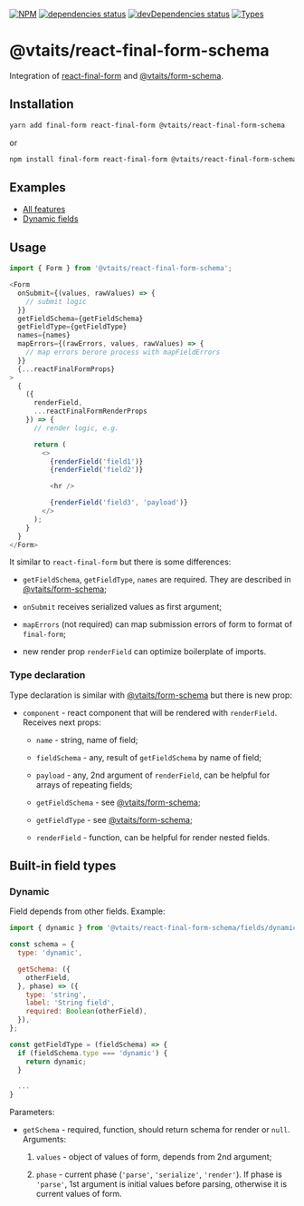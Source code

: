 [![NPM](https://img.shields.io/npm/v/@vtaits/react-final-form-schema.svg)](https://www.npmjs.com/package/@vtaits/react-final-form-schema)
[![dependencies status](https://david-dm.org/vtaits/form-schema/status.svg?path=packages/react-final-form-schema)](https://david-dm.org/vtaits/form-schema?path=packages/react-final-form-schema)
[![devDependencies status](https://david-dm.org/vtaits/form-schema/dev-status.svg?path=packages/react-final-form-schema)](https://david-dm.org/vtaits/form-schema?path=packages/react-final-form-schema&type=dev)
[![Types](https://img.shields.io/npm/types/@vtaits/react-final-form-schema.svg)](https://www.npmjs.com/package/@vtaits/react-final-form-schema)

# @vtaits/react-final-form-schema

Integration of [react-final-form](https://github.com/final-form/react-final-form) and [@vtaits/form-schema](https://github.com/vtaits/form-schema/tree/master/packages/form-schema).

## Installation

```bash
yarn add final-form react-final-form @vtaits/react-final-form-schema
```

or

```bash
npm install final-form react-final-form @vtaits/react-final-form-schema --save
```

## Examples

- [All features](https://codesandbox.io/s/meddo)
- [Dynamic fields](https://codesandbox.io/s/msif8)

## Usage

```javascript
import { Form } from '@vtaits/react-final-form-schema';

<Form
  onSubmit={(values, rawValues) => {
    // submit logic
  }}
  getFieldSchema={getFieldSchema}
  getFieldType={getFieldType}
  names={names}
  mapErrors={(rawErrors, values, rawValues) => {
    // map errors berore process with mapFieldErrors
  }}
  {...reactFinalFormProps}
>
  {
    ({
      renderField,
      ...reactFinalFormRenderProps
    }) => {
      // render logic, e.g.

      return (
        <>
          {renderField('field1')}
          {renderField('field2')}

          <hr />

          {renderField('field3', 'payload')}
        </>
      );
    }
  }
</Form>
```

It similar to `react-final-form` but there is some differences:

- `getFieldSchema`, `getFieldType`, `names` are required. They are described in [@vtaits/form-schema](https://github.com/vtaits/form-schema/tree/master/packages/form-schema);

- `onSubmit` receives serialized values as first argument;

- `mapErrors` (not required) can map submission errors of form to format of `final-form`;

- new render prop `renderField` can optimize boilerplate of imports.

### Type declaration

Type declaration is similar with [@vtaits/form-schema](https://github.com/vtaits/form-schema/tree/master/packages/form-schema) but there is new prop:

- `component` - react component that will be rendered with `renderField`. Receives next props:

  - `name` - string, name of field;

  - `fieldSchema` - any, result of `getFieldSchema` by name of field;

  - `payload` - any, 2nd argument of `renderField`, can be helpful for arrays of repeating fields;

  - `getFieldSchema` - see [@vtaits/form-schema](https://github.com/vtaits/form-schema/tree/master/packages/form-schema);

  - `getFieldType` - see [@vtaits/form-schema](https://github.com/vtaits/form-schema/tree/master/packages/form-schema);

  - `renderField` - function, can be helpful for render nested fields.

## Built-in field types

### Dynamic

Field depends from other fields. Example:

```javascript
import { dynamic } from '@vtaits/react-final-form-schema/fields/dynamic';

const schema = {
  type: 'dynamic',

  getSchema: ({
    otherField,
  }, phase) => ({
    type: 'string',
    label: 'String field',
    required: Boolean(otherField),
  }),
};

const getFieldType = (fieldSchema) => {
  if (fieldSchema.type === 'dynamic') {
    return dynamic;
  }

  ...
}
```

Parameters:

- `getSchema` - required, function, should return schema for render or `null`. Arguments:

  1. `values` - object of values of form, depends from 2nd argument;

  2. `phase` - current phase (`'parse'`, `'serialize'`, `'render'`). If phase is `'parse'`, 1st argument is initial values before parsing, otherwise it is current values of form.
